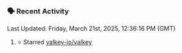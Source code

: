 ### 🗣 Recent Activity

<!--RECENT_ACTIVITY:last_update-->
Last Updated: Friday, March 21st, 2025, 12:36:16 PM (GMT)
<!--RECENT_ACTIVITY:last_update_end-->
<!--RECENT_ACTIVITY:start-->
1. ⭐ Starred [valkey-io/valkey](https://github.com/valkey-io/valkey)<br>
<!--RECENT_ACTIVITY:end-->
